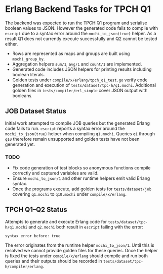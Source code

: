 # Erlang Backend Tasks for TPCH Q1

The backend was expected to run the TPCH Q1 program and serialise
boolean values to JSON. However the generated code fails to compile
with `escript` due to a syntax error around the `mochi_to_json(true)`
helper. As a result Q1 does not currently execute successfully and
Q2 cannot be tested either.

- Rows are represented as maps and groups are built using `mochi_group_by`.
- Aggregation helpers `sum/1`, `avg/1` and `count/1` are implemented.
- Generated code includes JSON helpers for printing results including
  boolean literals.
- Golden tests under `compile/x/erlang/tpch_q1_test.go` verify code
  generation and execution of `tests/dataset/tpc-h/q1.mochi`.  Additional
  golden files in `tests/compiler/erl_simple` cover JSON output with
  booleans.

## JOB Dataset Status

Initial work attempted to compile JOB queries but the generated
Erlang code fails to run. `escript` reports a syntax error around the
`mochi_to_json(true)` helper when compiling `q1.mochi`. Queries
`q1` through `q10` therefore remain unsupported and golden tests have
not been generated yet.

### TODO

- Fix code generation of test blocks so anonymous functions compile
  correctly and captured variables are valid.
- Ensure `mochi_to_json/1` and other runtime helpers emit valid Erlang
  syntax.
- Once the programs execute, add golden tests for `tests/dataset/job`
  covering `q1.mochi` to `q10.mochi` under `compile/x/erlang`.

## TPCH Q1–Q2 Status

Attempts to generate and execute Erlang code for `tests/dataset/tpc-h/q1.mochi`
and `q2.mochi` both result in `escript` failing with the error:

```
syntax error before: true
```

The error originates from the runtime helper `mochi_to_json/1`. Until this is
resolved we cannot provide golden files for these queries. Once the helper is
fixed the tests under `compile/x/erlang` should compile and run both queries and
their outputs should be recorded in `tests/dataset/tpc-h/compiler/erlang`.
